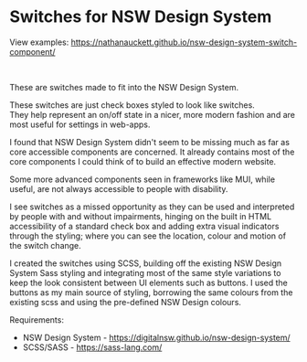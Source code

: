 # Switches for NSW Design System 

View examples: https://nathanauckett.github.io/nsw-design-system-switch-component/

<br>

These are switches made to fit into the NSW Design System.

These switches are just check boxes styled to look like switches.<br>
They help represent an on/off state in a nicer, more modern fashion and are most useful for settings in web-apps.


I found that NSW Design System didn't seem to be missing much as far as core accessible components are concerned. It already contains most of the core components I could think of to build an effective modern website.

Some more advanced components seen in frameworks like MUI, while useful, are not always accessible to people with disability.

I see switches as a missed opportunity as they can be used and interpreted by people with and without impairments, hinging on the built in HTML accessibility of a standard check box and adding extra visual indicators through the styling; where you can see the location, colour and motion of the switch change.


I created the switches using SCSS, building off the existing NSW Design System Sass styling and integrating most of the same style variations to keep the look consistent between UI elements such as buttons.
I used the buttons as my main source of styling, borrowing the same colours from the existing scss and using the pre-defined NSW Design colours.


Requirements:
- NSW Design System - https://digitalnsw.github.io/nsw-design-system/
- SCSS/SASS - https://sass-lang.com/